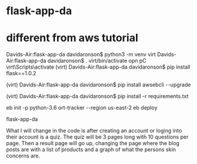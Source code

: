 # flask-app-da
# different from aws tutorial
Davids-Air:flask-app-da davidaronson$ python3 -m venv virt
Davids-Air:flask-app-da davidaronson$ . virt/bin/activate
opn pC virt\Scripts\activate
(virt) Davids-Air:flask-app-da davidaronson$ pip install flask==1.0.2

(virt) Davids-Air:flask-app-da davidaronson$ pip install awsebcli --upgrade

(virt) Davids-Air:flask-app-da davidaronson$ pip install -r requirements.txt


eb init -p python-3.6 ort-tracker --region us-east-2
eb deploy


flask-app-da


What I will change in the code is after creating an account or loging into their account is a quiz. The quiz will be 3 pages long with 10 questions per page. Then a result page will go up, changing the page where the blog posts are with a list of products and a graph of what the persons skin concerns are.  
